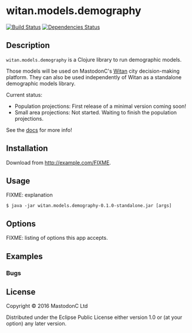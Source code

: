 # witan.models.demography

[![Build Status](https://circleci.com/gh/MastodonC/witan.models.demography.svg?style=shield)](https://circleci.com/gh/MastodonC/witan.models.demography) [![Dependencies Status](https://jarkeeper.com/MastodonC/witan.models.demography/status.svg)](https://jarkeeper.com/MastodonC/witan.models.demography)


## Description

`witan.models.demography` is a Clojure library to run demographic models.

Those models will be used on MastodonC's [Witan](http://www.mastodonc.com/products/witan/) city decision-making platform.
They can also be used independently of Witan as a standalone demographic models library.

Current status:
* Population projections: First release of a minimal version coming soon!
* Small area projections: Not started. Waiting to finish the population projections.

See the [docs](doc/intro.md) for more info!

## Installation

Download from http://example.com/FIXME.

## Usage

FIXME: explanation

    $ java -jar witan.models.demography-0.1.0-standalone.jar [args]

## Options

FIXME: listing of options this app accepts.

## Examples


### Bugs


## License

Copyright © 2016 MastodonC Ltd

Distributed under the Eclipse Public License either version 1.0 or (at
your option) any later version.
